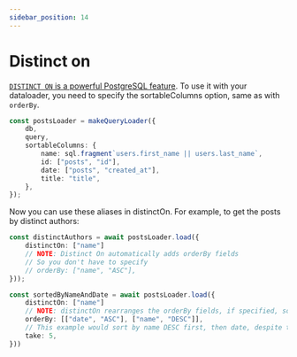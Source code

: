 ```yaml
---
sidebar_position: 14
---
```


# Distinct on

[`DISTINCT ON` is a powerful PostgreSQL feature](https://www.postgresql.org/docs/current/sql-select.html). To use it with your dataloader, you need to specify the sortableColumns option, same as with `orderBy`.

```ts
const postsLoader = makeQueryLoader({
    db,
    query,
    sortableColumns: {
        name: sql.fragment`users.first_name || users.last_name`,
        id: ["posts", "id"],
        date: ["posts", "created_at"],
        title: "title",
    },
});
```

Now you can use these aliases in distinctOn. For example, to get the posts by distinct authors:

```ts
const distinctAuthors = await postsLoader.load({
    distinctOn: ["name"]
    // NOTE: Distinct On automatically adds orderBy fields
    // So you don't have to specify
    // orderBy: ["name", "ASC"],
}));

const sortedByNameAndDate = await postsLoader.load({
    distinctOn: ["name"]
    // NOTE: distinctOn rearranges the orderBy fields, if specified, so the leftmost order is the same
    orderBy: [["date", "ASC"], ["name", "DESC"]],
    // This example would sort by name DESC first, then date, despite the specified orderBy
    take: 5,
}))
```
